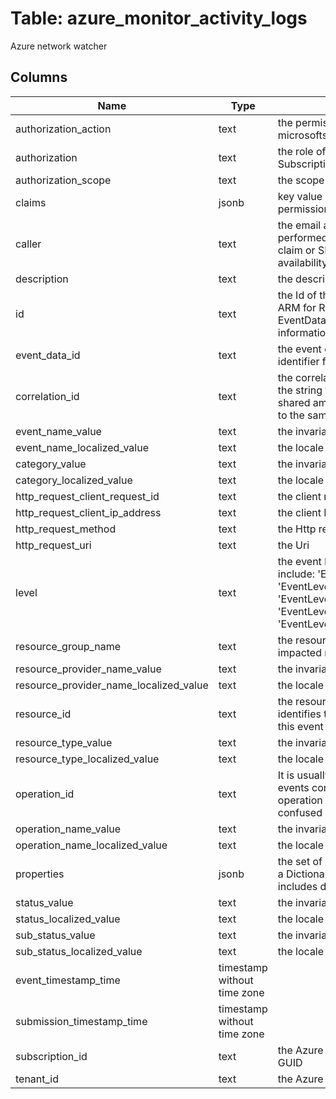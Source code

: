 
# Table: azure_monitor_activity_logs
Azure network watcher
## Columns
| Name        | Type           | Description  |
| ------------- | ------------- | -----  |
|authorization_action|text|the permissible actions For instance: microsoftsupport/supporttickets/write|
|authorization|text|the role of the user For instance: Subscription Admin|
|authorization_scope|text|the scope|
|claims|jsonb|key value pairs to identify ARM permissions|
|caller|text|the email address of the user who has performed the operation, the UPN claim or SPN claim based on availability|
|description|text|the description of the event|
|id|text|the Id of this event as required by ARM for RBAC It contains the EventDataID and a timestamp information|
|event_data_id|text|the event data Id This is a unique identifier for an event|
|correlation_id|text|the correlation Id, usually a GUID in the string format The correlation Id is shared among the events that belong to the same uber operation|
|event_name_value|text|the invariant value|
|event_name_localized_value|text|the locale specific value|
|category_value|text|the invariant value|
|category_localized_value|text|the locale specific value|
|http_request_client_request_id|text|the client request id|
|http_request_client_ip_address|text|the client Ip Address|
|http_request_method|text|the Http request method|
|http_request_uri|text|the Uri|
|level|text|the event level Possible values include: 'EventLevelCritical', 'EventLevelError', 'EventLevelWarning', 'EventLevelInformational', 'EventLevelVerbose'|
|resource_group_name|text|the resource group name of the impacted resource|
|resource_provider_name_value|text|the invariant value|
|resource_provider_name_localized_value|text|the locale specific value|
|resource_id|text|the resource uri that uniquely identifies the resource that caused this event|
|resource_type_value|text|the invariant value|
|resource_type_localized_value|text|the locale specific value|
|operation_id|text|It is usually a GUID shared among the events corresponding to single operation This value should not be confused with EventName|
|operation_name_value|text|the invariant value|
|operation_name_localized_value|text|the locale specific value|
|properties|jsonb|the set of <Key, Value> pairs (usually a Dictionary<String, String>) that includes details about the event|
|status_value|text|the invariant value|
|status_localized_value|text|the locale specific value|
|sub_status_value|text|the invariant value|
|sub_status_localized_value|text|the locale specific value|
|event_timestamp_time|timestamp without time zone||
|submission_timestamp_time|timestamp without time zone||
|subscription_id|text|the Azure subscription Id usually a GUID|
|tenant_id|text|the Azure tenant Id|
